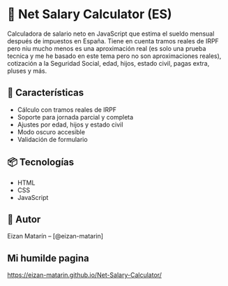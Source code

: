 # 🧮 Net Salary Calculator (ES)

Calculadora de salario neto en JavaScript que estima el sueldo mensual después de impuestos en España. Tiene en cuenta tramos reales de IRPF pero niu mucho menos es una aproximación real (es solo una prueba tecnica y me he basado en este tema pero no son aproximaciones reales), cotización a la Seguridad Social, edad, hijos, estado civil, pagas extra, pluses y más.

## 🚀 Características
- Cálculo con tramos reales de IRPF
- Soporte para jornada parcial y completa
- Ajustes por edad, hijos y estado civil
- Modo oscuro accesible
- Validación de formulario

## 📦 Tecnologías
- HTML
- CSS
- JavaScript

## 🧠 Autor
Eizan Matarín – [@eizan-matarin]

## Mi humilde pagina
https://eizan-matarin.github.io/Net-Salary-Calculator/
